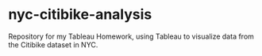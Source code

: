 # nyc-citibike-analysis
Repository for my Tableau Homework, using Tableau to visualize data from the Citibike dataset in NYC.
